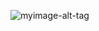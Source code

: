 
![myimage-alt-tag](https://images.unsplash.com/photo-1541963463532-d68292c34b19?ixlib=rb-1.2.1&ixid=MXwxMjA3fDB8MHxleHBsb3JlLWZlZWR8Mnx8fGVufDB8fHw%3D&w=1000&q=80)
